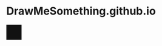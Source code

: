 # DrawMeSomething.github.io


[<img alt="alt_text" width="40px" src="https://github.com/Shayneintsu/DrawMeSomething.github.io/blob/main/scripts/test.svg" />](https://shayneintsu.github.io/DrawMeSomething.github.io/)
